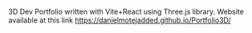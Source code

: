 3D Dev Portfolio written with Vite+React using Three.js library. 
Website available at this link https://danielmotejadded.github.io/Portfolio3D/
